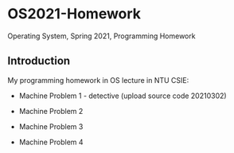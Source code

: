 # OS2021-Homework
Operating System, Spring 2021, Programming Homework

## Introduction
My programming homework in OS lecture in NTU CSIE:

- Machine Problem 1 - detective (upload source code 20210302)

- Machine Problem 2

- Machine Problem 3

- Machine Problem 4
